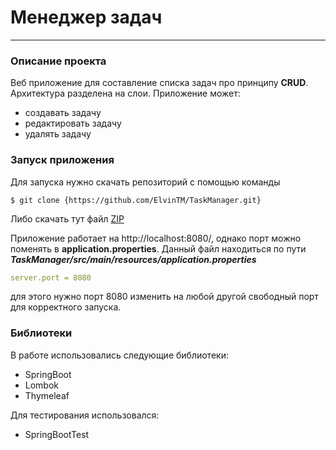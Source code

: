 # Менеджер задач
___
### Описание проекта
Веб приложение для составление списка задач про принципу __CRUD__. Архитектура разделена на слои. 
Приложение может:
+ создавать задачу
+ редактировать задачу
+ удалять задачу
### Запуск приложения
Для запуска нужно скачать репозиторий с помощью команды
```
$ git clone {https://github.com/ElvinTM/TaskManager.git}
```
Либо скачать тут файл [ZIP](https://github.com/ElvinTM/TaskManager/archive/refs/heads/main.zip)

Приложение работает на http://localhost:8080/, однако порт можно поменять в __application.properties__.
Данный файл находиться по пути ___TaskManager/src/main/resources/application.properties___
```yaml
server.port = 8080
```
для этого нужно порт 8080 изменить на любой другой свободный порт для корректного запуска.

### Библиотеки
В работе использовались следующие библиотеки:
* SpringBoot
* Lombok
* Thymeleaf

Для тестирования использовался:
* SpringBootTest
